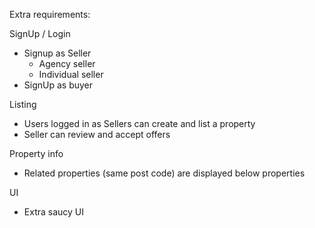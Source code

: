 Extra requirements:

SignUp / Login

- Signup as Seller
  - Agency seller
  - Individual seller
- SignUp as buyer

Listing

- Users logged in as Sellers can create and list a property
- Seller can review and accept offers

Property info

- Related properties (same post code) are displayed below properties

UI

- Extra saucy UI
